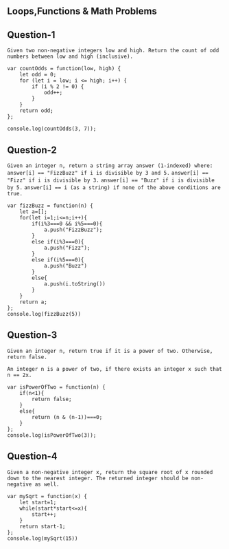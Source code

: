 ## Loops,Functions & Math Problems

## Question-1

`Given two non-negative integers low and high. Return the count of odd numbers between low and high (inclusive).`

```
var countOdds = function(low, high) {
    let odd = 0;
    for (let i = low; i <= high; i++) {
        if (i % 2 != 0) {
            odd++;
        }
    }
    return odd;
};

console.log(countOdds(3, 7));
```

## Question-2

`Given an integer n, return a string array answer (1-indexed) where:`
`answer[i] == "FizzBuzz" if i is divisible by 3 and 5.`
`answer[i] == "Fizz" if i is divisible by 3.`
`answer[i] == "Buzz" if i is divisible by 5.`
`answer[i] == i (as a string) if none of the above conditions are true.`

```
var fizzBuzz = function(n) {
    let a=[];
    for(let i=1;i<=n;i++){
        if(i%3===0 && i%5===0){
            a.push("FizzBuzz");
        }
        else if(i%3===0){
            a.push("Fizz");
        }
        else if(i%5===0){
            a.push("Buzz")
        }
        else{
            a.push(i.toString())
        }
    }
    return a;
};
console.log(fizzBuzz(5))
```

## Question-3

`Given an integer n, return true if it is a power of two. Otherwise, return false.`

`An integer n is a power of two, if there exists an integer x such that n == 2x.`

```
var isPowerOfTwo = function(n) {
    if(n<1){
        return false;
    }
    else{
        return (n & (n-1))===0;
    }
};
console.log(isPowerOfTwo(3));
```

## Question-4

`Given a non-negative integer x, return the square root of x rounded down to the nearest integer. The returned integer should be non-negative as well.`

```
var mySqrt = function(x) {
    let start=1;
    while(start*start<=x){
        start++;
    }
    return start-1;
};
console.log(mySqrt(15))
```
